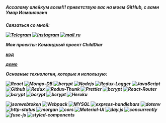 <h5>Ассаламу алейкум всем!!! приветствую вас на моем GitHub, с вами Умар Исмаилович<h5/>
Связаться со мной:

[![Telegram](https://img.shields.io/badge/Telegram-red?style=social&logo=telegram)](https://t.me/slepoiHudojnik)
[![Instagram](https://img.shields.io/badge/Instagram-red?style=social&logo=instagram)](https://www.instagram.com/ahy232/)
[![mail.ru](https://img.shields.io/badge/hadziev231@gmail.com-red?style=social&logo=mail.ru)](#)

<!-- [![mail.ru](https://img.shields.io/badge/live:saythanov2014-red?style=social&logo=skype)](#) -->

 Мои проекты:
 Командный проект ChildDiar

[код](https://github.com/hadziev/ChildDiar)

[демо](https://deploy-mern-child.herokuapp.com/)


 <b>Основные технологии, которые я использую:<b/>
<div> 
<img alt="React" src="https://img.shields.io/badge/-React-45b8d8?style=for-the-badge&logo=react&logoColor=white" />
<img alt="Mongo-DB" src="https://img.shields.io/badge/-Mongo_DB-red?style=for-the-badge&logo=MongoDB&logoColor=black" />
<img alt="bcrypt" src="https://img.shields.io/badge/express-green?style=for-the-badge&logo=express">
<img alt="Nodejs" src="https://img.shields.io/badge/-Nodejs-43853d?style=for-the-badge&logo=Node.js&logoColor=white" />
<img alt="Redux-Logger" src="https://img.shields.io/badge/-React_Hooks-430098?style=for-the-badge&logo=Redux&logoColor=white" />
<img alt="JavaScript" src="https://img.shields.io/badge/-JavaScript-yellow?style=for-the-badge&logo=JavaScript&logoColor=white" />
<img alt="Github" src="https://img.shields.io/badge/-Github-black?style=for-the-badge&logo=github&logoColor=white" />
<img alt="Redux" src="https://img.shields.io/badge/-Redux-430098?style=for-the-badge&logo=redux&logoColor=white" />
<img alt="Redux-Thunk" src="https://img.shields.io/badge/-Redux_Thunk-white?style=for-the-badge&logo=Redux&logoColor=430098" />
<img alt="Prettier" src="https://img.shields.io/badge/-Prettier-grey?style=for-the-badge&logo=Prettier&logoColor=orange" />
<img alt="bcrypt" src="https://img.shields.io/badge/redux devtools-430098?style=for-the-badge&logo=redux">
<img alt="React-Router" src="https://img.shields.io/badge/-React_Router-black?style=for-the-badge&logo=react-router&logoColor=orange" />
<img alt="bcrypt" src="https://img.shields.io/badge/bcrypt-✔️-green?style=for-the-badge&logo">
<img alt="bcrypt" src="https://img.shields.io/badge/mongoose-✔️-green?style=for-the-badge&logo=mongoose">
<img alt="bcrypt" src="https://img.shields.io/badge/eslint-blue?style=for-the-badge&logo=eslint">
<img alt="Heroku" src="https://img.shields.io/badge/-Heroku-764ABC?style=for-the-badge&logo=heroku&logoColor=white" />



![jsonwebtoken](https://img.shields.io/badge/-jsonwebtoken-red?style=for-the-badge)
![Webpack](https://img.shields.io/badge/-Webpack-blue?style=for-the-badge)
![MYSQL](https://img.shields.io/badge/-MySQL-brown?style=for-the-badge)
![express-handlebars](https://img.shields.io/badge/-express--handlebars-red?style=for-the-badge)
![dotenv](https://img.shields.io/badge/-dotenv-red?style=for-the-badge)
![http-status](https://img.shields.io/badge/-http--status-purple?style=for-the-badge)
![morgan](https://img.shields.io/badge/-morgan-green?style=for-the-badge)
![cors](https://img.shields.io/badge/-cors-pink?style=for-the-badge)
![Material-UI](https://img.shields.io/badge/-Materilal--UI-blue?style=for-the-badge)
![day.js](https://img.shields.io/badge/-day.js-orange?style=for-the-badge)
![concurrently](https://img.shields.io/badge/-concurrently-black?style=for-the-badge)
![fuse-js](https://img.shields.io/badge/-fuse.js-yellow?style=for-the-badge)
![styled-components](https://img.shields.io/badge/-styled--components-green?style=for-the-badge)</div>

<!-- имею опыт адаптивной верстки-->


